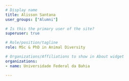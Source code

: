 ```yaml
---
# Display name
title: Alisson Santana
user_groups: ["Alumni"]

# Is this the primary user of the site?
superuser: true

# Role/position/tagline
role: MSc & PhD in Animal Diversity

# Organizations/Affiliations to show in About widget
organizations:
- name: Universidade Federal da Bahia

---
```

